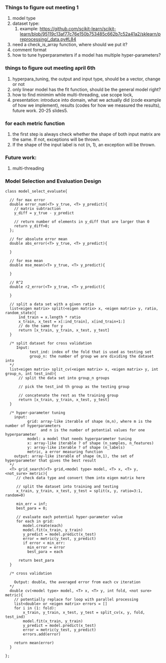 ### Things to figure out meeting 1
1. model type
2. dataset type: 
    1. example: https://github.com/scikit-learn/scikit-learn/blob/95119c13af77c76e150b753485c662b7c52a41a2/sklearn/preprocessing/_data.py#L84
3. need a check_is_array function, where should we put it?
3. comment format
4. how to tune hyperparameters if a model has multiple hyper-parameters?  

### things to figure out meeting april 6th
1. hyperpara_tuning, the output and input type, should be a vector, change or not
2. only linear model has the fit function, should be the general model right?
3. how to find minimim while multi-threading, use scope lock, 
4. presentation: introduce into domain, what we actually did (code example of how we implement), results (codes for how we measured the results), future work. 20-25 slides5. 

### for each metric function
  1. the first step is always check whether the shape of both input matrix are the same. 
     If not, exceptions will be thrown.
  2. If the shape of the input label is not (n, 1), an exception will be thrown.


### Future work:
1. multi-threading

     

### Model Selection and Evaluation Design

```
class model_select_evaluate{

  // for max error
  double error_num(<T> y_true, <T> y_predict){
    // matrix subtraction
    y_diff = y_true - y_predict
    
    // return number of elements in y_diff that are larger than 0
    return y_diff>0;
  };
  
  // for absolute error mean 
  double abs_error(<T> y_true, <T> y_predict){
  
  }
  
  // for mse mean
  double mse_mean(<T> y_true, <T> y_predict){
  
  }
  
  // R^2 
  double r2_error(<T> y_true, <T> y_predict){
  
  }
  
  // split a data set with a given ratio
  list<eigen matrix> split(<eigen matrix> x, <eigen matrix> y, ratio, random_state){
      ind_train = x.length * ratio
      x_train, x_test = x[:ind_train], x[ind_train+1:]
      // do the same for y
      return [x_train, y_train, x_test, y_test]
  }
  
  /* split dataset for cross validation
     Input: 
           test_ind: index of the fold that is used as testing set
           group_n: the number of group we are dividing the dataset into
  */
  list<eigen matrix> split_cv(<eigen matrix> x, <eigen matrix> y, int group_n, int test_ind){
      // split the data set into group_n groups
      
      // pick the test_ind th group as the testing group
      
      // concatenate the rest as the training group
      return [x_train, y_train, x_test, y_test]
  }
  
  /* hyper-parameter tuning
    input: 
          grid: array-like iterable of shape (m,n), where m is the number of hyperparameters 
                and n is the number of potential values for one hyperparameter
          model: a model that needs hyperparameter tuning
          x: array-like iterable ? of shape (n_samples, n_features)
          y: array-like iterable ? of shape (n_labels)
          metric, a error measuring function        
    output: array-like iterable of shape (m,1), the set of hyperparameter that gives the best result
  */
  <T> grid_search(<T> grid,<model type> model, <T> x, <T> y, <not_sure> metric){
     // check data type and convert them into eigen matrix here
     
     // split the dataset into training and testing 
     x_train, y_train, x_test, y_test = split(x, y, ratio=3:1, random=0)
  
     min_err = inf;
     best_para = 0;
     
     // evaluate each potential hyper-parameter value
     for each in grid:
        model.create(each)
        model.fit(x_train, y_train)
        y_predict = model.predict(x_test)
        error = metric(y_test, y_predict)
        if error < min_err:
          min_error = error
          best_para = each
          
      return best_para
  }
  
  /* cross validation
    
    Output: double, the averaged error from each cv iteration
  */
  double cv(<model type> model, <T> x, <T> y, int fold, <not sure> metric){
    // potentially replace for loop with parallel processing
    list<double> or <eigen matrix> errors = []
    for i in (1: fold):
        x_train, y_train, x_test, y_test = split_cv(x, y, fold, test_ind)
        model.fit(x_train, y_train)
        y_predict = model.predict(x_test)
        error = metric(y_test, y_predict)
        errors.add(error)
        
    return mean(error)
  }
  
};
```
